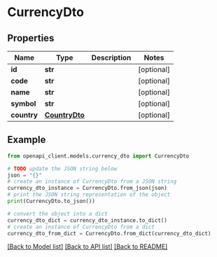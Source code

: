 # CurrencyDto


## Properties

Name | Type | Description | Notes
------------ | ------------- | ------------- | -------------
**id** | **str** |  | [optional] 
**code** | **str** |  | [optional] 
**name** | **str** |  | [optional] 
**symbol** | **str** |  | [optional] 
**country** | [**CountryDto**](CountryDto.md) |  | [optional] 

## Example

```python
from openapi_client.models.currency_dto import CurrencyDto

# TODO update the JSON string below
json = "{}"
# create an instance of CurrencyDto from a JSON string
currency_dto_instance = CurrencyDto.from_json(json)
# print the JSON string representation of the object
print(CurrencyDto.to_json())

# convert the object into a dict
currency_dto_dict = currency_dto_instance.to_dict()
# create an instance of CurrencyDto from a dict
currency_dto_from_dict = CurrencyDto.from_dict(currency_dto_dict)
```
[[Back to Model list]](../README.md#documentation-for-models) [[Back to API list]](../README.md#documentation-for-api-endpoints) [[Back to README]](../README.md)


